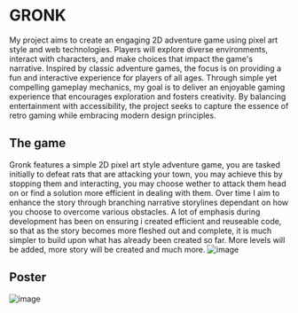 # GRONK

My project aims to create an engaging 2D adventure game using pixel art style and web technologies. Players will explore diverse environments, interact with characters, and make choices that impact the game's narrative. Inspired by classic adventure games, the focus is on providing a fun and interactive experience for players of all ages. Through simple yet compelling gameplay mechanics, my goal is to deliver an enjoyable gaming experience that encourages exploration and fosters creativity. By balancing entertainment with accessibility, the project seeks to capture the essence of retro gaming while embracing modern design principles.

## The game
Gronk features a simple 2D pixel art style adventure game, you are tasked initially to defeat rats that are attacking your town, you may achieve this by stopping them and interacting, you may choose wether to attack them head on or find a solution more efficient in dealing with them.
Over time I aim to enhance the story through branching narrative storylines dependant on how you choose to overcome various obstacles.
A lot of emphasis during development has been on ensuring i created efficient and reuseable code, so that as the story becomes more fleshed out and complete, it is much simpler to build upon what has already been created so far. More levels will be added, more story will be created and much more.
![image](https://github.com/gingeapple182/COMP1004/assets/129097817/9d4b07c4-96a4-4a3f-bb2b-c2a0c4c04c66)

## Poster
![image](https://github.com/gingeapple182/COMP1004/assets/129097817/2c7f1965-b8d9-417b-a559-b502bd53b7b7)
